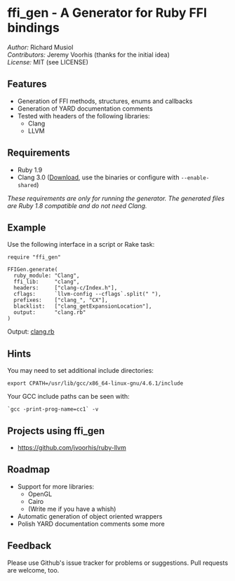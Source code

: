ffi_gen - A Generator for Ruby FFI bindings
===========================================

*Author:* Richard Musiol  
*Contributors:* Jeremy Voorhis (thanks for the initial idea)  
*License:* MIT (see LICENSE)


Features
--------
* Generation of FFI methods, structures, enums and callbacks
* Generation of YARD documentation comments
* Tested with headers of the following libraries:
  * Clang
  * LLVM


Requirements
------------

* Ruby 1.9
* Clang 3.0 ([Download](http://llvm.org/releases/download.html#3.0), use the binaries or configure with ``--enable-shared``)

*These requirements are only for running the generator. The generated files are Ruby 1.8 compatible and do not need Clang.*


Example
-------
Use the following interface in a script or Rake task:

    require "ffi_gen"
    
    FFIGen.generate(
      ruby_module: "Clang",
      ffi_lib:     "clang",
      headers:     ["clang-c/Index.h"],
      cflags:      `llvm-config --cflags`.split(" "),
      prefixes:    ["clang_", "CX"],
      blacklist:   ["clang_getExpansionLocation"],
      output:      "clang.rb"
    )

Output: [clang.rb](https://github.com/neelance/ffi_gen/blob/master/lib/ffi_gen/clang.rb)


Hints
-----

You may need to set additional include directories:

    export CPATH=/usr/lib/gcc/x86_64-linux-gnu/4.6.1/include

Your GCC include paths can be seen with:

    `gcc -print-prog-name=cc1` -v


Projects using ffi_gen
----------------------

* https://github.com/jvoorhis/ruby-llvm


Roadmap
-------

* Support for more libraries:
  * OpenGL
  * Cairo
  * (Write me if you have a whish)
* Automatic generation of object oriented wrappers
* Polish YARD documentation comments some more


Feedback
--------
Please use Github's issue tracker for problems or suggestions. Pull requests are welcome, too.